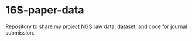 # 16S-paper-data
Repository to share my project NGS raw data, dataset, and code for journal submission. 
